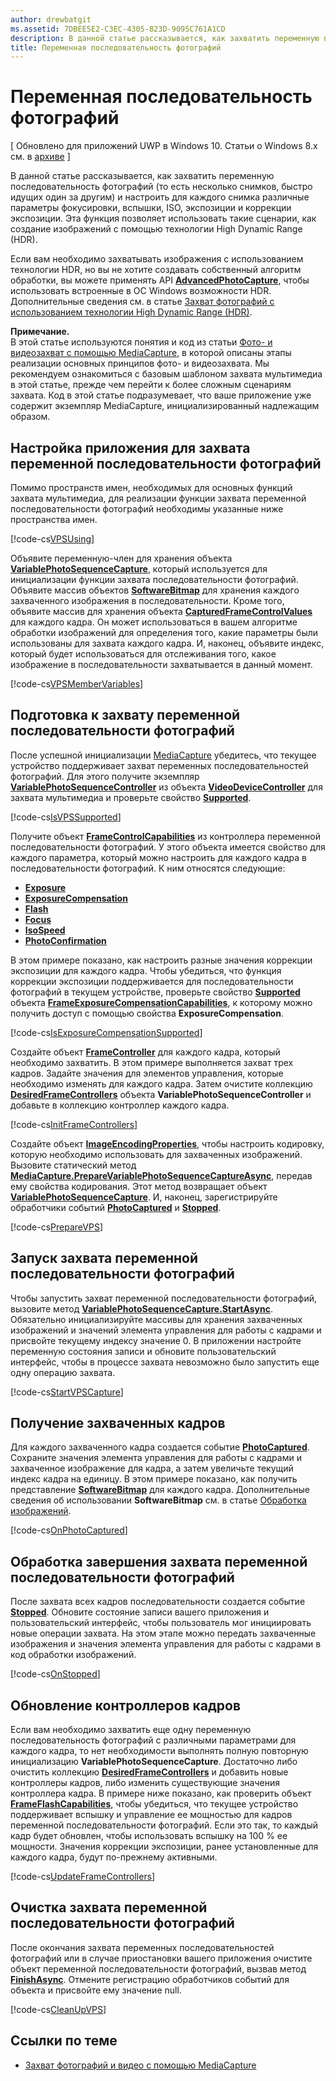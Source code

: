 ```yaml
---
author: drewbatgit
ms.assetid: 7DBEE5E2-C3EC-4305-823D-9095C761A1CD
description: В данной статье рассказывается, как захватить переменную последовательность фотографий (то есть несколько снимков, быстро идущих один за другим) и настроить для каждого снимка различные параметры фокусировки, вспышки, ISO, экспозиции и коррекции экспозиции.
title: Переменная последовательность фотографий
---
```


# Переменная последовательность фотографий

\[ Обновлено для приложений UWP в Windows 10. Статьи о Windows 8.x см. в [архиве](http://go.microsoft.com/fwlink/p/?linkid=619132) \]


В данной статье рассказывается, как захватить переменную последовательность фотографий (то есть несколько снимков, быстро идущих один за другим) и настроить для каждого снимка различные параметры фокусировки, вспышки, ISO, экспозиции и коррекции экспозиции. Эта функция позволяет использовать такие сценарии, как создание изображений с помощью технологии High Dynamic Range (HDR).

Если вам необходимо захватывать изображения с использованием технологии HDR, но вы не хотите создавать собственный алгоритм обработки, вы можете применять API [**AdvancedPhotoCapture**](https://msdn.microsoft.com/library/windows/apps/mt181386), чтобы использовать встроенные в ОС Windows возможности HDR. Дополнительные сведения см. в статье [Захват фотографий с использованием технологии High Dynamic Range (HDR)](high-dynamic-range-hdr-photo-capture.md).

**Примечание.**  
В этой статье используются понятия и код из статьи [Фото- и видеозахват с помощью MediaCapture](capture-photos-and-video-with-mediacapture.md), в которой описаны этапы реализации основных принципов фото- и видеозахвата. Мы рекомендуем ознакомиться с базовым шаблоном захвата мультимедиа в этой статье, прежде чем перейти к более сложным сценариям захвата. Код в этой статье подразумевает, что ваше приложение уже содержит экземпляр MediaCapture, инициализированный надлежащим образом.

## Настройка приложения для захвата переменной последовательности фотографий

Помимо пространств имен, необходимых для основных функций захвата мультимедиа, для реализации функции захвата переменной последовательности фотографий необходимы указанные ниже пространства имен.

[!code-cs[VPSUsing](./code/BasicMediaCaptureWin10/cs/MainPage.xaml.cs#SnippetVPSUsing)]

Объявите переменную-член для хранения объекта [**VariablePhotoSequenceCapture**](https://msdn.microsoft.com/library/windows/apps/dn652564), который используется для инициализации функции захвата последовательности фотографий. Объявите массив объектов [**SoftwareBitmap**](https://msdn.microsoft.com/library/windows/apps/dn887358) для хранения каждого захваченного изображения в последовательности. Кроме того, объявите массив для хранения объекта [**CapturedFrameControlValues**](https://msdn.microsoft.com/library/windows/apps/dn608020) для каждого кадра. Он может использоваться в вашем алгоритме обработки изображений для определения того, какие параметры были использованы для захвата каждого кадра. И, наконец, объявите индекс, который будет использоваться для отслеживания того, какое изображение в последовательности захватывается в данный момент.

[!code-cs[VPSMemberVariables](./code/BasicMediaCaptureWin10/cs/MainPage.xaml.cs#SnippetVPSMemberVariables)]

## Подготовка к захвату переменной последовательности фотографий

После успешной инициализации [MediaCapture](capture-photos-and-video-with-mediacapture.md) убедитесь, что текущее устройство поддерживает захват переменных последовательностей фотографий. Для этого получите экземпляр [**VariablePhotoSequenceController**](https://msdn.microsoft.com/library/windows/apps/dn640573) из объекта [**VideoDeviceController**](https://msdn.microsoft.com/library/windows/apps/br226825) для захвата мультимедиа и проверьте свойство [**Supported**](https://msdn.microsoft.com/library/windows/apps/dn640580).

[!code-cs[IsVPSSupported](./code/BasicMediaCaptureWin10/cs/MainPage.xaml.cs#SnippetIsVPSSupported)]

Получите объект [**FrameControlCapabilities**](https://msdn.microsoft.com/library/windows/apps/dn652548) из контроллера переменной последовательности фотографий. У этого объекта имеется свойство для каждого параметра, который можно настроить для каждого кадра в последовательности фотографий. К ним относятся следующие:

-   [**Exposure**](https://msdn.microsoft.com/library/windows/apps/dn652552)
-   [**ExposureCompensation**](https://msdn.microsoft.com/library/windows/apps/dn652560)
-   [**Flash**](https://msdn.microsoft.com/library/windows/apps/dn652566)
-   [**Focus**](https://msdn.microsoft.com/library/windows/apps/dn652570)
-   [**IsoSpeed**](https://msdn.microsoft.com/library/windows/apps/dn652574)
-   [**PhotoConfirmation**](https://msdn.microsoft.com/library/windows/apps/dn652578)

В этом примере показано, как настроить разные значения коррекции экспозиции для каждого кадра. Чтобы убедиться, что функция коррекции экспозиции поддерживается для последовательности фотографий в текущем устройстве, проверьте свойство [**Supported**](https://msdn.microsoft.com/library/windows/apps/dn278905) объекта [**FrameExposureCompensationCapabilities**](https://msdn.microsoft.com/library/windows/apps/dn652628), к которому можно получить доступ с помощью свойства **ExposureCompensation**.

[!code-cs[IsExposureCompensationSupported](./code/BasicMediaCaptureWin10/cs/MainPage.xaml.cs#SnippetIsExposureCompensationSupported)]

Создайте объект [**FrameController**](https://msdn.microsoft.com/library/windows/apps/dn652582) для каждого кадра, который необходимо захватить. В этом примере выполняется захват трех кадров. Задайте значения для элементов управления, которые необходимо изменять для каждого кадра. Затем очистите коллекцию [**DesiredFrameControllers**](https://msdn.microsoft.com/library/windows/apps/dn640574) объекта **VariablePhotoSequenceController** и добавьте в коллекцию контроллер каждого кадра.

[!code-cs[InitFrameControllers](./code/BasicMediaCaptureWin10/cs/MainPage.xaml.cs#SnippetInitFrameControllers)]

Создайте объект [**ImageEncodingProperties**](https://msdn.microsoft.com/library/windows/apps/hh700993), чтобы настроить кодировку, которую необходимо использовать для захваченных изображений. Вызовите статический метод [**MediaCapture.PrepareVariablePhotoSequenceCaptureAsync**](https://msdn.microsoft.com/library/windows/apps/dn608097), передав ему свойства кодирования. Этот метод возвращает объект [**VariablePhotoSequenceCapture**](https://msdn.microsoft.com/library/windows/apps/dn652564). И, наконец, зарегистрируйте обработчики событий [**PhotoCaptured**](https://msdn.microsoft.com/library/windows/apps/dn652573) и [**Stopped**](https://msdn.microsoft.com/library/windows/apps/dn652585).

[!code-cs[PrepareVPS](./code/BasicMediaCaptureWin10/cs/MainPage.xaml.cs#SnippetPrepareVPS)]

## Запуск захвата переменной последовательности фотографий

Чтобы запустить захват переменной последовательности фотографий, вызовите метод [**VariablePhotoSequenceCapture.StartAsync**](https://msdn.microsoft.com/library/windows/apps/dn652577). Обязательно инициализируйте массивы для хранения захваченных изображений и значений элемента управления для работы с кадрами и присвойте текущему индексу значение 0. В приложении настройте переменную состояния записи и обновите пользовательский интерфейс, чтобы в процессе захвата невозможно было запустить еще одну операцию захвата.

[!code-cs[StartVPSCapture](./code/BasicMediaCaptureWin10/cs/MainPage.xaml.cs#SnippetStartVPSCapture)]

## Получение захваченных кадров

Для каждого захваченного кадра создается событие [**PhotoCaptured**](https://msdn.microsoft.com/library/windows/apps/dn652573). Сохраните значения элемента управления для работы с кадрами и захваченное изображение для кадра, а затем увеличьте текущий индекс кадра на единицу. В этом примере показано, как получить представление [**SoftwareBitmap**](https://msdn.microsoft.com/library/windows/apps/dn887358) для каждого кадра. Дополнительные сведения об использовании **SoftwareBitmap** см. в статье [Обработка изображений](imaging.md).

[!code-cs[OnPhotoCaptured](./code/BasicMediaCaptureWin10/cs/MainPage.xaml.cs#SnippetOnPhotoCaptured)]

## Обработка завершения захвата переменной последовательности фотографий

После захвата всех кадров последовательности создается событие [**Stopped**](https://msdn.microsoft.com/library/windows/apps/dn652585). Обновите состояние записи вашего приложения и пользовательский интерфейс, чтобы пользователь мог инициировать новые операции захвата. На этом этапе можно передать захваченные изображения и значения элемента управления для работы с кадрами в код обработки изображений.

[!code-cs[OnStopped](./code/BasicMediaCaptureWin10/cs/MainPage.xaml.cs#SnippetOnStopped)]

## Обновление контроллеров кадров

Если вам необходимо захватить еще одну переменную последовательность фотографий с различными параметрами для каждого кадра, то нет необходимости выполнять полную повторную инициализацию **VariablePhotoSequenceCapture**. Достаточно либо очистить коллекцию [**DesiredFrameControllers**](https://msdn.microsoft.com/library/windows/apps/dn640574) и добавить новые контроллеры кадров, либо изменить существующие значения контроллера кадра. В примере ниже показано, как проверить объект [**FrameFlashCapabilities**](https://msdn.microsoft.com/library/windows/apps/dn652657), чтобы убедиться, что текущее устройство поддерживает вспышку и управление ее мощностью для кадров переменной последовательности фотографий. Если это так, то каждый кадр будет обновлен, чтобы использовать вспышку на 100 % ее мощности. Значения коррекции экспозиции, ранее установленные для каждого кадра, будут по-прежнему активными.

[!code-cs[UpdateFrameControllers](./code/BasicMediaCaptureWin10/cs/MainPage.xaml.cs#SnippetUpdateFrameControllers)]

## Очистка захвата переменной последовательности фотографий

После окончания захвата переменных последовательностей фотографий или в случае приостановки вашего приложения очистите объект переменной последовательности фотографий, вызвав метод [**FinishAsync**](https://msdn.microsoft.com/library/windows/apps/dn652569). Отмените регистрацию обработчиков событий для объекта и присвойте ему значение null.

[!code-cs[CleanUpVPS](./code/BasicMediaCaptureWin10/cs/MainPage.xaml.cs#SnippetCleanUpVPS)]

## Ссылки по теме

* [Захват фотографий и видео с помощью MediaCapture](capture-photos-and-video-with-mediacapture.md)
 

 






<!--HONumber=May16_HO2-->


